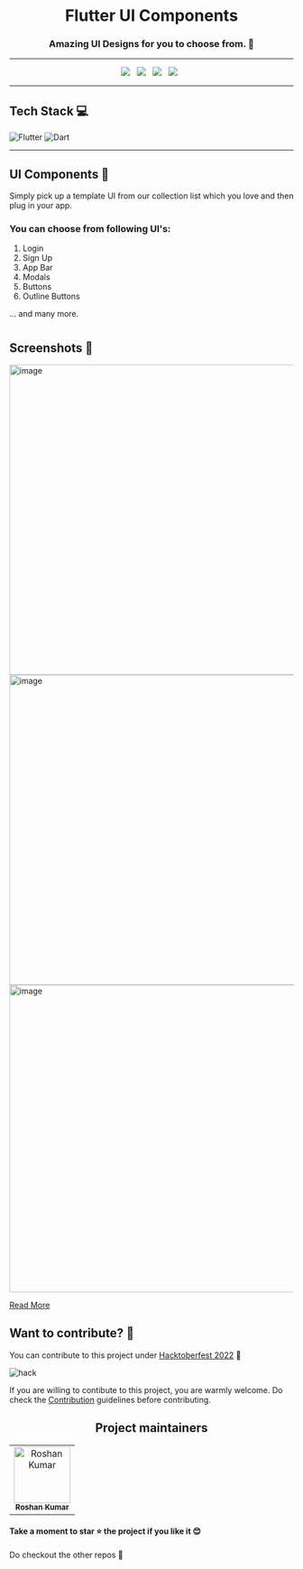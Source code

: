 <h1 align=center> Flutter UI Components </h1>

<h3 align=center> Amazing UI Designs for you to choose from. 📜 </h3>

----

<p align="center">
  <a href="https://github.com/Clueless-Community/flutter-ui-components/issues"><img src="https://img.shields.io/github/issues/Clueless-Community/flutter-ui-components.svg?style=for-the-badge&logo=appveyor" /></a>&nbsp;&nbsp;
  <a href="https://github.com/Clueless-Community/flutter-ui-components/fork"><img src="https://img.shields.io/github/forks/Clueless-Community/flutter-ui-components.svg?style=for-the-badge&logo=appveyor" /></a>&nbsp;&nbsp;
  <a href="#"><img src="https://img.shields.io/github/stars/Clueless-Community/flutter-ui-components.svg?style=for-the-badge&logo=appveyor" /></a>&nbsp;&nbsp;
  <a href="https://github.com/Clueless-Community/flutter-ui-components/blob/master/LICENSE"><img src="https://img.shields.io/github/license/Clueless-Community/flutter-ui-components.svg?style=for-the-badge&logo=appveyor" /></a>&nbsp;&nbsp;
</p>

--- 


## Tech Stack 💻

![Flutter](https://img.shields.io/badge/Flutter-%2302569B.svg?style=for-the-badge&logo=Flutter&logoColor=white)
![Dart](https://img.shields.io/badge/dart-%230175C2.svg?style=for-the-badge&logo=dart&logoColor=white)

---


## UI Components 📖


Simply pick up a template UI from our collection list which you love and then plug in your app.

### You can choose from following UI's:
1. Login 
2. Sign Up
3. App Bar
4. Modals
5. Buttons
5. Outline Buttons

... and many more.

#
## Screenshots 🤩

<img height="550" alt="image" src="https://user-images.githubusercontent.com/32421196/194718774-0c6388c8-e087-487b-9357-30243fc70e14.png"><img height="550" alt="image" src="https://user-images.githubusercontent.com/32421196/194718996-52097eb6-2c80-442f-b2f8-1d0b616f8f7f.png"><img height="545" alt="image" src="https://user-images.githubusercontent.com/32421196/194721176-a0477f7c-ae66-4383-bcb9-3cda68922df1.png">


[Read More](https://github.com/Clueless-Community/flutter-ui-components/blob/master/About.md)


## Want to contribute? 🎯


You can contribute to this project under [Hacktoberfest 2022](https://hacktoberfest.com/) 🤩


![hack](https://user-images.githubusercontent.com/58213083/193334808-aa022dff-825b-4cf8-a3d5-5e483c52ff67.png)


If you are willing to contibute to this project, you are warmly welcome.
Do check the [Contribution](https://github.com/Clueless-Community/flutter-ui-components/blob/master/CONTRIBUTING.md) guidelines before contributing.


<h2 align='center'> Project maintainers </h2>
<table align='center'>
<tr>
    <td align="center">
        <a href="https://github.com/roshaen">
            <img src="https://avatars.githubusercontent.com/u/58213083?v=4" width="100;" alt="Roshan Kumar"/>
            <br />
            <sub><b>Roshan Kumar</b></sub>
        </a>
    </td>
  </tr>
</table>


#### Take a moment to star ⭐ the project if you like it 😊

Do checkout the other repos 💫
